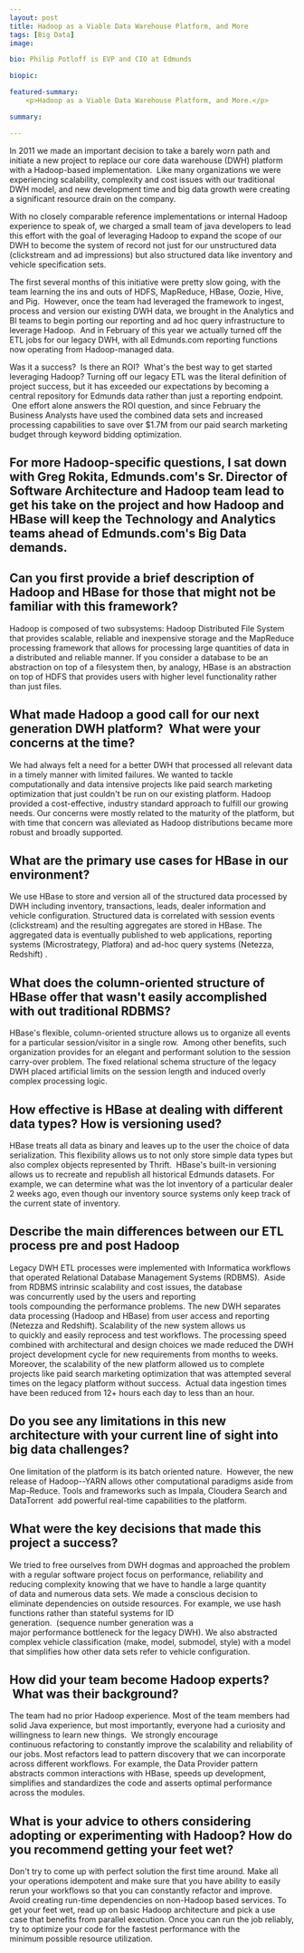 ```yaml
---
layout: post
title: Hadoop as a Viable Data Warehouse Platform, and More
tags: [Big Data]
image: 

bio: Philip Potloff is EVP and CIO at Edmunds

biopic: 

featured-summary:
    <p>Hadoop as a Viable Data Warehouse Platform, and More.</p>

summary: 

---
```

In 2011 we made an important decision to take a barely worn path and initiate a new project to replace our core data warehouse (DWH) platform with a Hadoop-based implementation.  Like many organizations we were experiencing scalability, complexity and cost issues with our traditional DWH model, and new development time and big data growth were creating a significant resource drain on the company.

With no closely comparable reference implementations or internal Hadoop experience to speak of, we charged a small team of java developers to lead this effort with the goal of leveraging Hadoop to expand the scope of our DWH to become the system of record not just for our unstructured data (clickstream and ad impressions) but also structured data like inventory and vehicle specification sets.

The first several months of this initiative were pretty slow going, with the team learning the ins and outs of HDFS, MapReduce, HBase, Oozie, Hive, and Pig.  However, once the team had leveraged the framework to ingest, process and version our existing DWH data, we brought in the Analytics and BI teams to begin porting our reporting and ad hoc query infrastructure to leverage Hadoop.  And in February of this year we actually turned off the ETL jobs for our legacy DWH, with all Edmunds.com reporting functions now operating from Hadoop-managed data.

Was it a success?  Is there an ROI?  What's the best way to get started leveraging Hadoop? Turning off our legacy ETL was the literal definition of project success, but it has exceeded our expectations by becoming a central repository for Edmunds data rather than just a reporting endpoint.  One effort alone answers the ROI question, and since February the Business Analysts have used the combined data sets and increased processing capabilities to save over $1.7M from our paid search marketing budget through keyword bidding optimization.

For more Hadoop-specific questions, I sat down with Greg Rokita, Edmunds.com's Sr. Director of Software Architecture and Hadoop team lead to get his take on the project and how Hadoop and HBase will keep the Technology and Analytics teams ahead of Edmunds.com's Big Data demands.
----
<h2 class="question-heading">Can you first provide a brief description of Hadoop and HBase for those that might not be familiar with this framework?</h2>

Hadoop is composed of two subsystems: Hadoop Distributed File System that provides scalable, reliable and inexpensive storage and the MapReduce processing framework that allows for processing large quantities of data in a distributed and reliable manner. If you consider a database to be an abstraction on top of a filesystem then, by analogy, HBase is an abstraction on top of HDFS that provides users with higher level functionality rather than just files.  

<h2 class="question-heading">What made Hadoop a good call for our next generation DWH platform?  What were your concerns at the time?</h2>

We had always felt a need for a better DWH that processed all relevant data in a timely manner with limited failures. We wanted to tackle computationally and data intensive projects like paid search marketing optimization that just couldn't be run on our existing platform. Hadoop provided a cost-effective, industry standard approach to fulfill our growing needs. Our concerns were mostly related to the maturity of the platform, but with time that concern was alleviated as Hadoop distributions became more robust and broadly supported.

<h2 class="question-heading">What are the primary use cases for HBase in our environment?</h2>

We use HBase to store and version all of the structured data processed by DWH including inventory, transactions, leads, dealer information and vehicle configuration. Structured data is correlated with session events (clickstream) and the resulting aggregates are stored in HBase. The aggregated data is eventually published to web applications, reporting systems (Microstrategy, Platfora) and ad-hoc query systems (Netezza, Redshift) . 

<h2 class="question-heading">What does the column-oriented structure of HBase offer that wasn't easily accomplished with out traditional RDBMS?</h2>

HBase's flexible, column-oriented structure allows us to organize all events for a particular session/visitor in a single row.  Among other benefits, such organization provides for an elegant and performant solution to the session carry-over problem. The fixed relational schema structure of the legacy DWH placed artificial limits on the session length and induced overly complex processing logic. 

<h2 class="question-heading">How effective is HBase at dealing with different data types? How is versioning used?</h2>

HBase treats all data as binary and leaves up to the user the choice of data serialization. This flexibility allows us to not only store simple data types but also complex objects represented by Thrift.  HBase's built-in versioning allows us to recreate and republish all historical Edmunds datasets. For example, we can determine what was the lot inventory of a particular dealer 2 weeks ago, even though our inventory source systems only keep track of the current state of inventory.

<h2 class="question-heading">Describe the main differences between our ETL process pre and post Hadoop</h2>

Legacy DWH ETL processes were implemented with Informatica workflows that operated Relational Database Management Systems (RDBMS).  Aside from RDBMS intrinsic scalability and cost issues, the database was concurrently used by the users and reporting tools compounding the performance problems. The new DWH separates data processing (Hadoop and HBase) from user access and reporting (Netezza and Redshift). Scalability of the new system allows us to quickly and easily reprocess and test workflows. The processing speed combined with architectural and design choices we made reduced the DWH project development cycle for new requirements from months to weeks. Moreover, the scalability of the new platform allowed us to complete projects like paid search marketing optimization that was attempted several times on the legacy platform without success.  Actual data ingestion times have been reduced from 12+ hours each day to less than an hour.

<h2 class="question-heading">Do you see any limitations in this new architecture with your current line of sight into big data challenges?</h2>

One limitation of the platform is its batch oriented nature.  However, the new release of Hadoop--YARN allows other computational paradigms aside from Map-Reduce. Tools and frameworks such as Impala, Cloudera Search and DataTorrent  add powerful real-time capabilities to the platform.

<h2 class="question-heading">What were the key decisions that made this project a success?</h2>

We tried to free ourselves from DWH dogmas and approached the problem with a regular software project focus on performance, reliability and reducing complexity knowing that we have to handle a large quantity of data and numerous data sets. We made a conscious decision to eliminate dependencies on outside resources. For example, we use hash functions rather than stateful systems for ID generation.  (sequence number generation was a major performance bottleneck for the legacy DWH). We also abstracted complex vehicle classification (make, model, submodel, style) with a model that simplifies how other data sets refer to vehicle configuration.  

<h2 class="question-heading">How did your team become Hadoop experts?  What was their background?</h2>

The team had no prior Hadoop experience. Most of the team members had solid Java experience, but most importantly, everyone had a curiosity and willingness to learn new things.  We strongly encourage continuous refactoring to constantly improve the scalability and reliability of our jobs. Most refactors lead to pattern discovery that we can incorporate across different workflows. For example, the Data Provider pattern abstracts common interactions with HBase, speeds up development, simplifies and standardizes the code and asserts optimal performance across the modules.

<h2 class="question-heading">What is your advice to others considering adopting or experimenting with Hadoop? How do you recommend getting your feet wet?</h2>

Don't try to come up with perfect solution the first time around. Make all your operations idempotent and make sure that you have ability to easily rerun your workflows so that you can constantly refactor and improve. Avoid creating run-time dependencies on non-Hadoop based services. To get your feet wet, read up on basic Hadoop architecture and pick a use case that benefits from parallel execution. Once you can run the job reliably, try to optimize your code for the fastest performance with the minimum possible resource utilization. 
